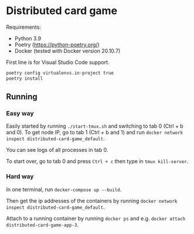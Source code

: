 # Distributed card game

Requirements:

* Python 3.9
* Poetry (https://python-poetry.org/)
* Docker (tested with Docker version 20.10.7)

First line is for Visual Studio Code support.
```bash
poetry config virtualenvs.in-project true
poetry install
```

## Running

### Easy way
Easily started by running `./start-tmux.sh` and switching to tab 0 (Ctrl + b and 0).
To get node IP, go to tab 1 (Ctrl + b and 1) and run `docker network inspect distributed-card-game_default`.

You can see logs of all processes in tab 0.

To start over, go to tab 0 and press `Ctrl + c` then type in `tmux kill-server`.
### Hard way

In one terminal, run `docker-compose up --build`.

Then get the ip addresses of the containers by running `docker network inspect distributed-card-game_default`.

Attach to a running container by running `docker ps` and e.g. `docker attach distributed-card-game-app-3`.
